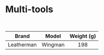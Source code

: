 # Multi-tools

<br>

|    Brand    |      Model       | Weight (g) |
| :---------: | :--------------: | :--------: |
| Leatherman | Wingman | 198 |
